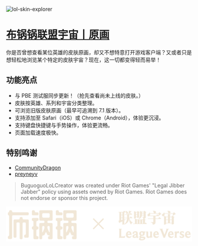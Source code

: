 ![lol-skin-explorer](https://socialify.git.ci/BuguoguoLoLCreator/lol-skin-explorer/image?description=1&logo=https%3A%2F%2Favatars.githubusercontent.com%2Fu%2F126896839&name=1&owner=1&theme=Auto)

# [布锅锅联盟宇宙丨原画](https://splash.buguoguo.cn)

你是否曾想查看某位英雄的皮肤原画，却又不想特意打开游戏客户端？又或者只是想轻松地浏览某个特定的皮肤宇宙？现在，这一切都变得轻而易举！

## 功能亮点

* 与 PBE 测试服同步更新！（抢先查看尚未上线的皮肤。）
* 皮肤按英雄、系列和宇宙分类整理。
* 可浏览旧版皮肤原画（最早可追溯到 7.1 版本）。
* 支持添加至 Safari（iOS）或 Chrome（Android），体验更沉浸。
* 支持键盘快捷键与手势操作，体验更流畅。
* 页面加载速度极快。

## 特别鸣谢

- [CommunityDragon](https://communitydragon.org)
- [preyneyv](https://github.com/preyneyv/lol-skin-explorer)


> BuguoguoLoLCreator was created under Riot Games' "Legal Jibber Jabber" policy using assets owned by Riot Games. Riot Games does not endorse or sponsor this project.

![Skin Explorer Logo](assets/banner.png)
